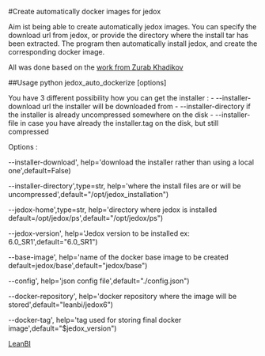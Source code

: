 #Create automatically docker images for jedox

Aim ist being able to create automatically jedox images. You can specify the download url from jedox,
or provide the directory where the install tar has been extracted. The program then automatically install jedox, 
and create the corresponding docker image.

All was done based on the [work from Zurab Khadikov](https://github.com/zkhadikov/dockerize_jedox/)


##Usage
python jedox_auto_dockerize [options]

You have 3 different possibility how you can get the installer :
    - --installer-download  url the installer will be downloaded from
    - --installer-directory  if the installer is already uncompressed somewhere on the disk
    - --installer-file in case you have already the installer.tag on the disk, but still compressed
    
Options :

--installer-download', help='download the installer rather than using a local one',default=False)

--installer-directory',type=str, help='where the install files are or will be uncompressed',default="/opt/jedox_installation")

--jedox-home',type=str, help='directory where jedox is installed default=/opt/jedox/ps',default="/opt/jedox/ps")

--jedox-version', help='Jedox version to be installed ex: 6.0_SR1',default="6.0_SR1")

--base-image', help='name of the docker base image to be created default=jedox/base',default="jedox/base")

--config', help='json config file',default="./config.json")

--docker-repository', help='docker repository where the image will be stored',default="leanbi/jedox6")

--docker-tag', help='tag used for storing final docker image',default="$jedox_version")


[LeanBI](http://leanbi.ch/big-data/)